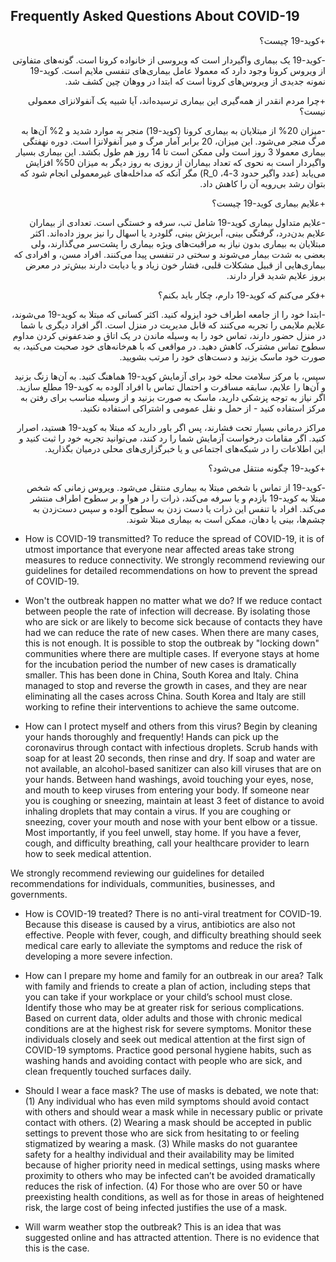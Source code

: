 ## Frequently Asked Questions About COVID-19
<div dir="rtl">
+کوید-19 چیست؟

-کوید-19 یک بیماری واگیردار است که ویروسی از خانواده کرونا است. گونه‌های متفاوتی از ویروس کرونا وجود دارد که معمولا عامل بیماری‌های تنفسی ملایم است. کوید-19 نمونه جدیدی از ویروس‌های کرونا است که ابتدا در ووهان چین کشف شد.


+چرا مردم انقدر از همه‌گیری این بیماری ترسیده‌اند، آیا شبیه یک آنفولانزای معمولی نیست؟

-میزان 20% از مبتلایان به بیماری کرونا (کوید-19) منجر به موارد شدید و 2% آن‌ها به مرگ منجر می‌شود. این میزان، 20 برابر آمار مرگ و میر آنفولانزا است. دوره نهفتگی بیماری معمولا 3 روز است ولی ممکن است تا 14 روز هم طول بکشد. این بیماری بسیار واگیردار است به نحوی که تعداد بیماران از روزی به روز دیگر به میزان 50% افزایش می‌یابد (عدد واگیر حدود 3-4، R_0)  مگر آنکه که مداخله‌های غیرمعمولی انجام شود که بتوان رشد بی‌رویه آن را کاهش داد.


+علایم بیماری کوید-19 چیست؟

-علایم متداول بیماری کوید-19 شامل تب، سرفه و خستگی است. تعدادی از بیماران علایم بدن‌درد، گرفتگی بینی، آبریزش بینی، گلودرد یا اسهال را نیز بروز داده‌اند. اکثر مبتلایان به بیماری بدون نیاز به مراقبت‌های ویژه بیماری را پشت‌سر می‌گذارند، ولی بعضی به شدت بیمار می‌شوند و سختی در تنفسی پیدا می‌کنند. افراد مسن، و افرادی که بیماری‌هایی از قبیل مشکلات قلبی، فشار خون زیاد و یا دیابت دارند بیش‌تر در معرض بروز علایم شدید قرار دارند.


+فکر می‌کنم که کوید-19 دارم، چکار باید بکنم؟

-ابتدا خود را از جامعه اطراف خود ایزوله کنید. اکثر کسانی که مبتلا به کوید-19 می‌شوند، علایم ملایمی را تجربه می‌کنند که قابل مدیریت در منزل است. اگر افراد دیگری با شما در منزل حضور دارند، تماس خود را به وسیله ماندن در یک اتاق و ضدعفونی کردن مداوم سطوح تماس مشترک، کاهش دهید. در مواقعی که با هم‌خانه‌های خود صحبت می‌کنید، به صورت خود ماسک بزنید و دست‌های خود را مرتب بشویید.

سپس، با مرکز سلامت محله خود برای آزمایش کوید-19 هماهنگ کنید. به آن‌ها زنگ بزنید و آن‌ها را علایم، سابقه مسافرت و احتمال تماس با افراد آلوده به کوید-19 مطلع سازید. اگر نیاز به توجه پزشکی دارید، ماسک به صورت بزنید و از وسیله مناسب برای رفتن به مرکز استفاده کنید - از حمل و نقل عمومی و اشتراکی استفاده نکنید.

مراکز درمانی بسیار تحت فشارند، پس اگر باور دارید که مبتلا به کوید-19 هستید، اصرار کنید. اگر مقامات درخواست آزمایش شما را رد کنند،  می‌توانید تجربه خود را ثبت کنید و این اطلاعات را در شبکه‌های اجتماعی و یا خبرگزاری‌های محلی درمیان بگذارید.


+کوید-19 چگونه منتقل می‌شود؟

-کوید-19 از تماس با شخص مبتلا به بیماری منتقل می‌شود. ویروس زمانی که شخص مبتلا به کوید-19 بازدم و یا سرفه می‌کند، ذرات را در هوا و بر سطوح اطراف منتشر می‌کند. افراد با تنفس این ذرات یا دست زدن به سطوح آلوده و سپس دست‌زدن به چشم‌ها، بینی یا دهان، ممکن است به بیماری مبتلا شوند. 



</div>


+ How is COVID-19 transmitted?
 To reduce the spread of COVID-19, it is of utmost importance that everyone near affected areas take strong measures to reduce connectivity. We strongly recommend reviewing our guidelines for detailed recommendations on how to prevent the spread of COVID-19.

+ Won't the outbreak happen no matter what we do?
If we reduce contact between people the rate of infection will decrease. By isolating those who are sick or are likely to become sick because of contacts they have had we can reduce the rate of new cases. When there are many cases, this is not enough. It is possible to stop the outbreak by "locking down" communities where there are multiple cases. If everyone stays at home for the incubation period the number of new cases is dramatically smaller. This has been done in China, South Korea and Italy. China managed to stop and reverse the growth in cases, and they are near eliminating all the cases across China. South Korea and Italy are still working to refine their interventions to achieve the same outcome.


+ How can I protect myself and others from this virus?
Begin by cleaning your hands thoroughly and frequently! Hands can pick up the coronavirus through contact with infectious droplets. Scrub hands with soap for at least 20 seconds, then rinse and dry. If soap and water are not available, an alcohol-based sanitizer can also kill viruses that are on your hands. Between hand washings, avoid touching your eyes, nose, and mouth to keep viruses from entering your body. If someone near you is coughing or sneezing, maintain at least 3 feet of distance to avoid inhaling droplets that may contain a virus. If you are coughing or sneezing, cover your mouth and nose with your bent elbow or a tissue. Most importantly, if you feel unwell, stay home. If you have a fever, cough, and difficulty breathing, call your healthcare provider to learn how to seek medical attention.

We strongly recommend reviewing our guidelines for detailed recommendations for individuals, communities, businesses, and governments.

+ How is COVID-19 treated?
There is no anti-viral treatment for COVID-19. Because this disease is caused by a virus, antibiotics are also not effective. People with fever, cough, and difficulty breathing should seek medical care early to alleviate the symptoms and reduce the risk of developing a more severe infection.

+ How can I prepare my home and family for an outbreak in our area?
Talk with family and friends to create a plan of action, including steps that you can take if your workplace or your child’s school must close. Identify those who may be at greater risk for serious complications. Based on current data, older adults and those with chronic medical conditions are at the highest risk for severe symptoms. Monitor these individuals closely and seek out medical attention at the first sign of COVID-19 symptoms. Practice good personal hygiene habits, such as washing hands and avoiding contact with people who are sick, and clean frequently touched surfaces daily.

+ Should I wear a face mask?
The use of masks is debated, we note that: (1) Any individual who has even mild symptoms should avoid contact with others and should wear a mask while in necessary public or private contact with others. (2) Wearing a mask should be accepted in public settings to prevent those who are sick from hesitating to or feeling stigmatized by wearing a mask. (3) While masks do not guarantee safety for a healthy individual and their availability may be limited because of higher priority need in medical settings, using masks where proximity to others who may be infected can’t be avoided dramatically reduces the risk of infection. (4) For those who are over 50 or have preexisting health conditions, as well as for those in areas of heightened risk, the large cost of being infected justifies the use of a mask.

+ Will warm weather stop the outbreak?
This is an idea that was suggested online and has attracted attention. There is no evidence that this is the case.
